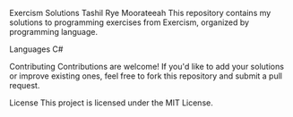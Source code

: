 Exercism Solutions
Tashil Rye Moorateeah
This repository contains my solutions to programming exercises from Exercism, organized by programming language.


Languages
C#


Contributing
Contributions are welcome! If you'd like to add your solutions or improve existing ones, feel free to fork this repository and submit a pull request.

License
This project is licensed under the MIT License.
